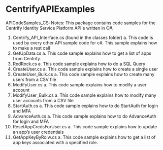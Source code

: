 # CentrifyAPIExamples

APICodeSamples_CS:
Notes: This package contains code samples for the Centrify Identity Service Platform API's written in C#. 

1.	Centrify_API_Interface.cs (found in the classes folder)
a.	This code is used by every other API sample code for c#. This sample explains how to make a rest call
2.	GetUpData.cs
a.	This code sample explains how to get a list of apps from Centrify.
3.	RedRock.cs
a.	This code sample explains how to do a SQL Query
4.	CreateUser.cs
a.	This code sample explains how to create a single user
5.	CreateUser_Bulk.cs
a.	This code sample explains how to create many users from a CSV file
6.	ModifyUser.cs
a.	This code sample explains how to modify a user account
7.	ModifyUser_Bulk.cs
a.	This code sample explains how to modify many user accounts from a CSV file
8.	StartAuth.cs
a.	This code sample explains how to do StartAuth for login and MFA
9.	AdvanceAuth.cs
a.	This code sample explains how to do AdvanceAuth for login and MFA
10.	ResetAppCredsForUser.cs
a.	This code sample explains how to update an app’s user credentials
11.	GetAppKeyByRolw.cs
a.	This code sample explains how to get a list of app keys associated with a specified role.

